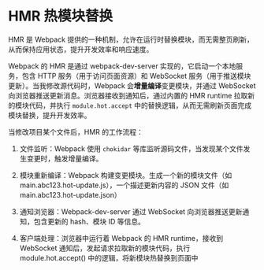 # HMR 热模块替换

HMR 是 Webpack 提供的一种机制，允许在运行时替换模块，而无需整页刷新，从而保持应用状态，提升开发效率和响应速度。

Webpack 的 HMR 是通过 webpack-dev-server 实现的，它启动一个本地服务，包含 HTTP 服务（用于访问页面资源）和 WebSocket 服务（用于推送模块更新）。当我修改源代码时，Webpack 会**增量编译**变更模块，并通过 WebSocket 向浏览器推送更新消息。浏览器接收到通知后，通过内置的 HMR runtime 拉取新的模块代码，并执行 `module.hot.accept` 中的替换逻辑，从而无需刷新页面完成模块替换，提升开发效率。

当修改项目某个文件后，HMR 的工作流程：

1. 文件监听：Webpack 使用 `chokidar` 等库监听源码文件，当发现某个文件发生变更时，触发增量编译。

2. 模块重新编译：Webpack 构建变更模块。生成一个新的模块文件（如 main.abc123.hot-update.js），一个描述更新内容的 JSON 文件（如 main.abc123.hot-update.json）

3. 通知浏览器：Webpack-dev-server 通过 WebSocket 向浏览器推送更新通知，包含更新的 hash、模块 ID 等信息。

4. 客户端处理：浏览器中运行着 Webpack 的 HMR runtime，接收到 WebSocket 通知后，发起请求拉取新的模块代码，执行 module.hot.accept() 中的逻辑，将新模块热替换到页面中
